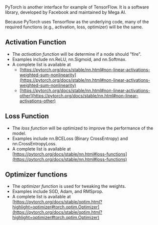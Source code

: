 PyTorch is another interface for example of TensorFlow. It is a software library, developed by Facebook and maintained by Mega AI.

Because PyTorch uses Tensorflow as the underlying code, many of the required functions (e.g., activation, loss, optimizer) will be the same.


## Activation Function

* The _activation function_ will be determine if a node should "fire".
* Examples include nn.ReLU, nn.Sigmoid, and nn.Softmax.
* A complete list is available at
  * [https://pytorch.org/docs/stable/nn.html#non-linear-activations-weighted-sum-nonlinearity](https://pytorch.org/docs/stable/nn.html#non-linear-activations-weighted-sum-nonlinearity)
  * [https://pytorch.org/docs/stable/nn.html#non-linear-activations-other](https://pytorch.org/docs/stable/nn.html#non-linear-activations-other)


## Loss Function

* The _loss function_ will be optimized to improve the performance of the model.
* Examples include nn.BCELoss (Binary CrossEntropy) and nn.CrossEntropyLoss.
* A complete list is available at [https://pytorch.org/docs/stable/nn.html#loss-functions](https://pytorch.org/docs/stable/nn.html#loss-functions)


## Optimizer functions
* The _optimizer function_ is used for tweaking the weights.
* Examples include SGD, Adam, and RMSprop.
* A complete list is available at [https://pytorch.org/docs/stable/optim.html?highlight=optimizer#torch.optim.Optimizer](https://pytorch.org/docs/stable/optim.html?highlight=optimizer#torch.optim.Optimizer)


